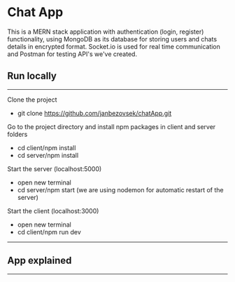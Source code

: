 # Chat App

This is a MERN stack application with authentication (login, register) functionality,
using MongoDB as its database for storing users and chats details in encrypted format.
Socket.io is used for real time communication and Postman for testing API's we've created.

## Run locally
---

Clone the project
- git clone https://github.com/janbezovsek/chatApp.git

Go to the project directory and install npm packages
in client and server folders 
- cd client/npm install
- cd server/npm install

Start the server (localhost:5000)
- open new terminal
- cd server/npm start (we are using nodemon for automatic restart of the server)

Start the client (localhost:3000)
- open new terminal
- cd client/npm run dev

---

## App explained
---


